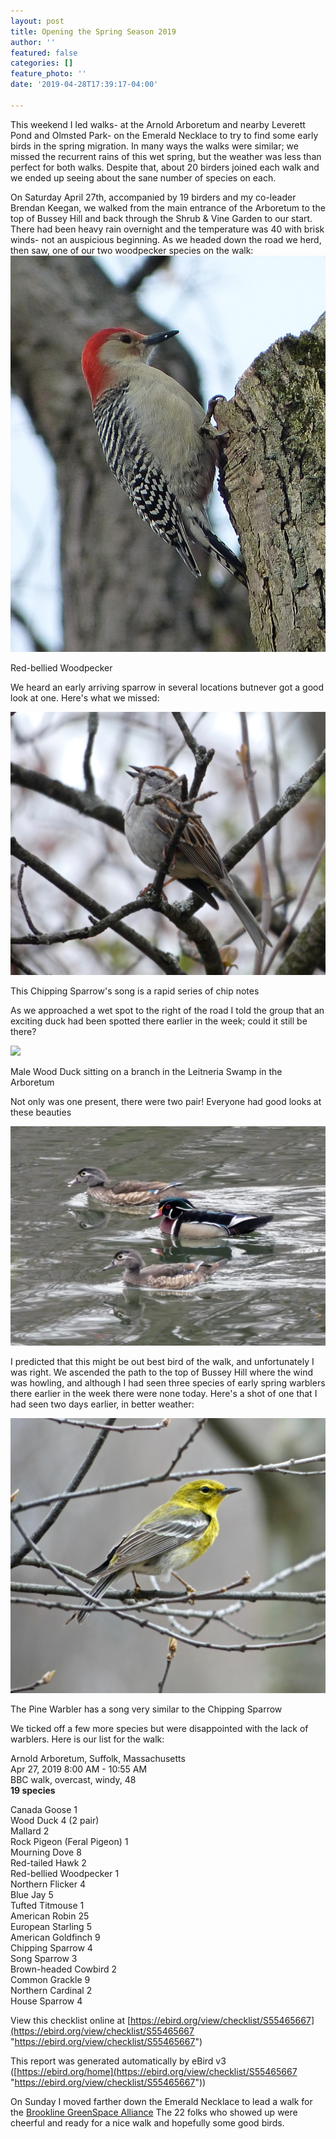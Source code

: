 ```yaml
---
layout: post
title: Opening the Spring Season 2019
author: ''
featured: false
categories: []
feature_photo: ''
date: '2019-04-28T17:39:17-04:00'

---
```

This weekend I led walks- at the Arnold Arboretum and nearby Leverett Pond and Olmsted Park- on the Emerald Necklace to try to find some early birds in the spring migration.  In many ways the walks were similar; we missed the recurrent rains of this wet spring, but the weather was less than perfect for both walks.  Despite that, about 20 birders joined each walk and we ended up seeing about the sane number of species on each.

On Saturday April 27th, accompanied by 19 birders and my co-leader Brendan Keegan, we walked from the main entrance of the Arboretum to the top of Bussey Hill and back through the Shrub & Vine Garden to our start. There had been heavy rain overnight and the temperature was 40 with brisk winds- not an auspicious beginning.  As we headed down the road we herd, then saw, one of our two woodpecker species on the walk:![](/images/P1030156-3.jpg "Red-bellied Woodpecker")

Red-bellied Woodpecker

We heard an early arriving sparrow in several locations butnever got a good look at one. Here's what we missed:

![](/images/P1070348.jpg)

This Chipping Sparrow's song is a rapid series of chip notes

As we approached a wet spot to the right of the road I told the group that an exciting duck had been spotted there earlier in the week; could it still be there?

![](/images/P1070406.jpg)

Male Wood Duck sitting on a branch in the Leitneria Swamp in the Arboretum

Not only was one present, there were two pair!  Everyone had good looks at these beauties

![](/images/P1010908.jpg)

I predicted that this might be out best bird of the walk, and unfortunately I was right.  We ascended the path to the top of Bussey Hill where the wind was howling, and although I had seen three species of early spring warblers there earlier in the week there were none today.  Here's a shot of one that I had seen two days earlier, in better weather:

![](/images/P1070377.jpg)

The Pine Warbler has a song very similar to the Chipping Sparrow

We ticked off  a few more species but were disappointed with the lack of warblers.  Here is our list for the walk:

Arnold Arboretum, Suffolk, Massachusetts  
Apr 27, 2019 8:00 AM - 10:55 AM  
BBC walk, overcast, windy, 48  
**19 species**  
  
Canada Goose 1  
Wood Duck 4 (2 pair)  
Mallard 2  
Rock Pigeon (Feral Pigeon) 1  
Mourning Dove 8  
Red-tailed Hawk 2  
Red-bellied Woodpecker 1  
Northern Flicker 4  
Blue Jay 5  
Tufted Titmouse 1  
American Robin 25  
European Starling 5  
American Goldfinch 9  
Chipping Sparrow 4  
Song Sparrow 3  
Brown-headed Cowbird 2  
Common Grackle 9  
Northern Cardinal 2  
House Sparrow 4  
  
View this checklist online at [https://ebird.org/view/checklist/S55465667](https://ebird.org/view/checklist/S55465667 "https://ebird.org/view/checklist/S55465667")  
  
This report was generated automatically by eBird v3 ([https://ebird.org/home](https://ebird.org/view/checklist/S55465667 "https://ebird.org/view/checklist/S55465667"))

On Sunday I moved farther down the Emerald Necklace to lead a walk for the [Brookline GreenSpace Alliance](http://www.brooklinegreenspace.org)  The 22 folks who showed up were cheerful and ready for a nice walk and hopefully some good birds.